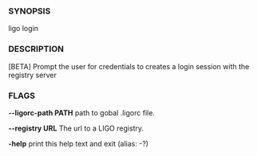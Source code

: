 
### SYNOPSIS
ligo login

### DESCRIPTION
[BETA] Prompt the user for credentials to creates a login session with the registry server

### FLAGS
**--ligorc-path PATH**
path to gobal .ligorc file.

**--registry URL**
The url to a LIGO registry.

**-help**
print this help text and exit (alias: -?)


